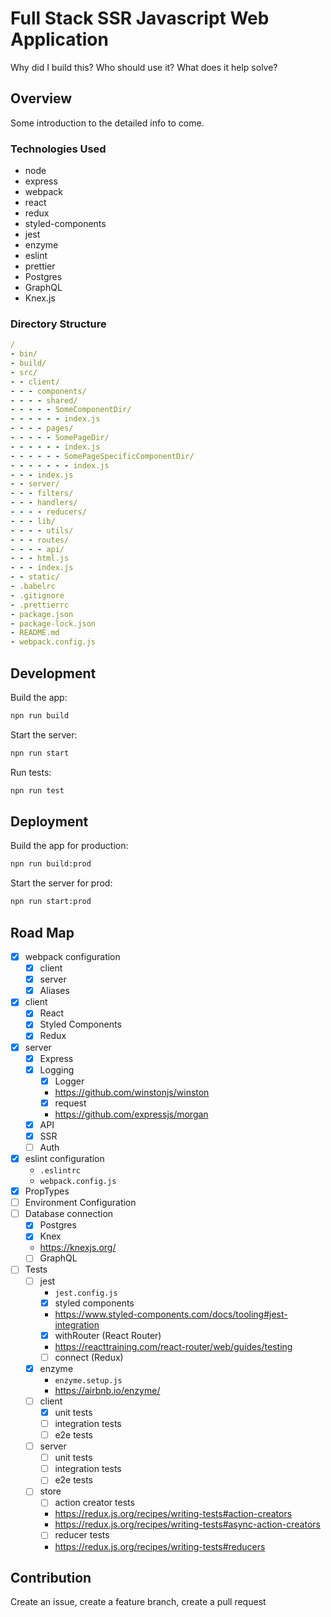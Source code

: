 # Full Stack SSR Javascript Web Application
Why did I build this?  Who should use it? What does it help solve?
## Overview
Some introduction to the detailed info to come.
### Technologies Used
- node
- express
- webpack
- react
- redux
- styled-components
- jest
- enzyme
- eslint
- prettier
- Postgres
- GraphQL
- Knex.js
### Directory Structure
```yaml
/
- bin/
- build/
- src/
- - client/
- - - components/
- - - - shared/
- - - - - SomeComponentDir/
- - - - - - index.js
- - - - pages/
- - - - - SomePageDir/
- - - - - - index.js
- - - - - - SomePageSpecificComponentDir/
- - - - - - - index.js
- - - index.js
- - server/
- - - filters/
- - - handlers/
- - - - reducers/
- - - lib/
- - - - utils/
- - - routes/
- - - - api/
- - - html.js
- - - index.js
- - static/
- .babelrc
- .gitignore
- .prettierrc
- package.json
- package-lock.json
- README.md
- webpack.config.js
```

## Development
Build the app:
```bash
npn run build
```

Start the server:
```bash
npn run start
```

Run tests:
```bash
npn run test
```

## Deployment
Build the app for production:
```bash
npn run build:prod
```

Start the server for prod:
```bash
npn run start:prod
```

## Road Map
- [x] webpack configuration
    - [x] client
    - [x] server
    - [x] Aliases
- [x] client
    - [x] React
    - [x] Styled Components
    - [x] Redux
- [x] server
    - [x] Express
    - [x] Logging
        - [x] Logger
        - https://github.com/winstonjs/winston
        - [x] request
        - https://github.com/expressjs/morgan
    - [x] API
    - [x] SSR
    - [ ] Auth
- [x] eslint configuration
    - `.eslintrc`
    - `webpack.config.js`
- [x] PropTypes
- [ ] Environment Configuration
- [ ] Database connection
    - [x] Postgres
    - [x] Knex
    - https://knexjs.org/
    - [ ] GraphQL
- [ ] Tests
    - [ ] jest
        - `jest.config.js`
        - [x] styled components
        - https://www.styled-components.com/docs/tooling#jest-integration
        - [x] withRouter (React Router)
        - https://reacttraining.com/react-router/web/guides/testing
        - [ ] connect (Redux)
    - [x] enzyme
        - `enzyme.setup.js`
        - https://airbnb.io/enzyme/
    - [ ] client
        - [x] unit tests
        - [ ] integration tests
        - [ ] e2e tests
    - [ ] server
        - [ ] unit tests
        - [ ] integration tests
        - [ ] e2e tests
    - [ ] store
        - [ ] action creator tests
        - https://redux.js.org/recipes/writing-tests#action-creators
        - https://redux.js.org/recipes/writing-tests#async-action-creators
        - [ ] reducer tests
        - https://redux.js.org/recipes/writing-tests#reducers

## Contribution
Create an issue, create a feature branch, create a pull request
